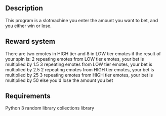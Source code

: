 <h2>Description</h2>
  This program is a slotmachine
  you enter the amount you want to bet,
  and you either win or lose. 
<h2>Reward system</h2>
  There are two emotes in HIGH tier and 8 in LOW tier emotes 
  if the result of your spin is: 
  2 repeating emotes from LOW tier emotes,
  your bet is multiplied by 1.5
  3 repeating emotes from LOW tier emotes,
  your bet is multiplied by 2.5
  2 repeating emotes from HIGH tier emotes,
  your bet is multiplied by 25
  3 repeating emotes from HIGH tier emotes,
  your bet is multiplied by 50
  else you'd lose the amount you bet  
<h2>Requirements</h2>
  Python 3
  random library
  collections library
